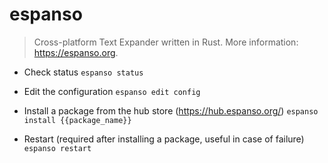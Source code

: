 # espanso
> Cross-platform Text Expander written in Rust.
> More information: <https://espanso.org>.

- Check status
`espanso status`

- Edit the configuration
`espanso edit config`

- Install a package from the hub store (<https://hub.espanso.org/>)
`espanso install {{package_name}}`

- Restart (required after installing a package, useful in case of failure)
`espanso restart`

